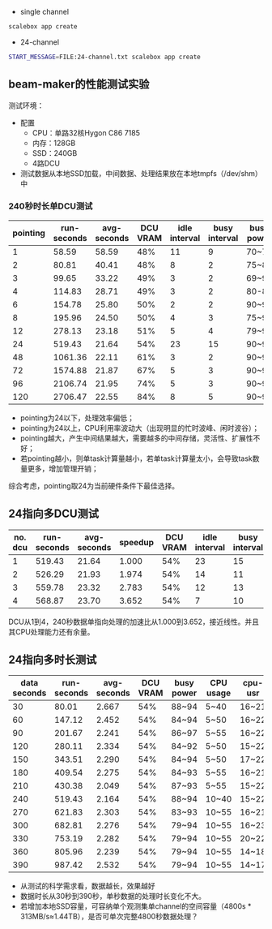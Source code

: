 - single channel

```sh
scalebox app create
```

- 24-channel
```sh
START_MESSAGE=FILE:24-channel.txt scalebox app create
```

## beam-maker的性能测试实验

测试环境：
- 配置
  - CPU：单路32核Hygon C86 7185
  - 内存：128GB
  - SSD：240GB
  - 4路DCU
- 测试数据从本地SSD加载，中间数据、处理结果放在本地tmpfs（/dev/shm）中

### 240秒时长单DCU测试

| pointing | run-seconds | avg-seconds | DCU VRAM | idle interval | busy interval | busy power | CPU usage       |
|----------|-------------|-------------|----------|---------------|---------------|------------|-----------------|
| 1        | 58.59       | 58.59       | 48%      | 11            | 9             | 70~75      | 5~10            |
| 2        | 80.81       | 40.41       | 48%      | 8             | 2             | 75~80      | 5~10            |
| 3        | 99.65       | 33.22       | 49%      | 3             | 2             | 69~91      | 5~10            |
| 4        | 114.83      | 28.71       | 49%      | 3             | 2             | 80-85      | 10~20           |
| 6        | 154.78      | 25.80       | 50%      | 2             | 2             | 90~95      | 10~20           |
| 8        | 195.96      | 24.50       | 50%      | 4             | 3             | 75~95      | 10~20           |
| 12       | 278.13      | 23.18       | 51%      | 5             | 4             | 79~95      | 15~25           |
| 24       | 519.43      | 21.64       | 54%      | 23            | 15            | 90~95      | 10~40           |
| 48       | 1061.36     | 22.11       | 61%      | 3             | 2             | 90~95      | idle10-;busy90+ |
| 72       | 1574.88     | 21.87       | 67%      | 5             | 3             | 90~95      | idle10-;busy90+ |
| 96       | 2106.74     | 21.95       | 74%      | 5             | 3             | 90~95      | idle10-;busy90+ |
| 120      | 2706.47     | 22.55       | 84%      | 8             | 5             | 90~95      | idle10-;busy90+ |

- pointing为24以下，处理效率偏低；
- pointing为24以上，CPU利用率波动大（出现明显的忙时波峰、闲时波谷）；
- pointing越大，产生中间结果越大，需要越多的中间存储，灵活性、扩展性不好；
- 若pointing越小，则单task计算量越小，若单task计算量太小，会导致task数量更多，增加管理开销；

综合考虑，pointing取24为当前硬件条件下最佳选择。

## 24指向多DCU测试

| no. dcu | run-seconds | avg-seconds | speedup | DCU VRAM | idle interval | busy interval | busy power | CPU usage | cpu-usr | cpu-sys | cpu-idle |
|---------|-------------|-------------|---------|----------|---------------|---------------|------------|-----------|---------|---------|----------|
| 1       | 519.43      | 21.64       | 1.000   | 54%      | 23            | 15            | 90~94      | 10~40     | 15~22   | 4~5     | 73~81    |
| 2       | 526.29      | 21.93       | 1.974   | 54%      | 14            | 11            | 85~95      | 20~90     | 28~42   | 7~9     | 50~63    |
| 3       | 559.78      | 23.32       | 2.783   | 54%      | 12            | 13            | 70~105     | 20~90     | 40~55   | 10~12   | 33~48    |
| 4       | 568.87      | 23.70       | 3.652   | 54%      | 7             | 10            | 85~105     | 40~100    | 55~65   | 12~14   | 25~35    |

DCU从1到4，240秒数据单指向处理的加速比从1.000到3.652，接近线性。并且其CPU处理能力还有余量。

## 24指向多时长测试

| data seconds | run-seconds | avg-seconds | DCU VRAM | busy power | CPU usage | cpu-usr | cpu-sys | cpu-idle |
|--------------|-------------|-------------|----------|------------|-----------|---------|---------|----------|
| 30           | 80.01       | 2.667       | 54%      | 88~94      | 5~40      | 16~21   | 4~5     | 75~79    |
| 60           | 147.12      | 2.452       | 54%      | 84~94      | 5~50      | 16~22   | 4~5     | 73~79    |
| 90           | 201.67      | 2.241       | 54%      | 86~97      | 5~55      | 16~22   | 4~5     | 74~80    |
| 120          | 280.11      | 2.334       | 54%      | 84~92      | 5~50      | 15~22   | 4~5     | 73~81    |
| 150          | 343.51      | 2.290       | 54%      | 84~94      | 5~50      | 17~22   | 4~5     | 73~79    |
| 180          | 409.54      | 2.275       | 54%      | 84~93      | 5~55      | 16~21   | 4~5     | 74~81    |
| 210          | 430.38      | 2.049       | 54%      | 87~93      | 5~55      | 15~22   | 4~5     | 73~81    |
| 240          | 519.43      | 2.164       | 54%      | 88~94      | 10~40     | 15~22   | 4~5     | 73~81    |
| 270          | 621.83      | 2.303       | 54%      | 83~93      | 10~55     | 16~21   | 4~5     | 73~80    |
| 300          | 682.81      | 2.276       | 54%      | 79~94      | 10~55     | 16~23   | 4~6     | 70~84    |
| 330          | 753.19      | 2.282       | 54%      | 79~94      | 10~55     | 20~22   | 4~6     | 74~76    |
| 360          | 805.96      | 2.239       | 54%      | 79~94      | 10~55     | 14~18   | 4~5     | 77~82    |
| 390          | 987.42      | 2.532       | 54%      | 79~94      | 10~55     | 14~17   | 4~5     | 70~74    |

- 从测试的科学需求看，数据越长，效果越好
- 数据时长从30秒到390秒，单秒数据的处理时长变化不大。
- 若增加本地SSD容量，可容纳单个观测集单channel的空间容量（4800s * 313MB/s≈1.44TB），是否可单次完整4800秒数据处理？
